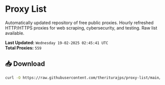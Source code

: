 # Proxy List

Automatically updated repository of free public proxies. Hourly refreshed HTTP/HTTPS proxies for web scraping, cybersecurity, and testing. Raw list available.

**Last Updated:** `Wednesday 19-02-2025 02:45:41 UTC`  
**Total Proxies:** `559`

## 📥 Download
```bash
curl -O https://raw.githubusercontent.com/theriturajps/proxy-list/main/proxies.txt
